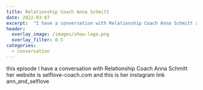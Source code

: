 ```yaml
---
title: Relationship Coach Anna Schmitt
date: 2022-03-07
excerpt:  "I have a conversation with Relationship Coach Anna Schmitt and talk about the most common problems in relationships" 
header:
  overlay_image: /images/show-logo.png
  overlay_filter: 0.5
categories: 
  - conversation
---
```

<!--<iframe src='https://open.spotify.com/embed/episode/5D92R0wcuMYS0pNlaA0YqG' width='80%' height='232' frameborder='0' allowtransparency='true' allow='encrypted-media'></iframe>-->

this episode I have a conversation with Relationship Coach Anna Schmitt her website is selflove-coach.com and this is her instagram link ann_and_selflove
